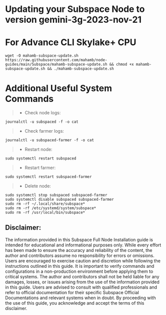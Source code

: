 # Updating your Subspace Node to version gemini-3g-2023-nov-21
# For Advance CLI Skylake+ CPU
```
wget -O mahamb-subspace-update.sh https://raw.githubusercontent.com/mahamb/node-guides/main/Subspace/mahamb-subspace-update.sh && chmod +x mahamb-subspace-update.sh && ./mahamb-subspace-update.sh
```

# Additional Useful System Commands
>- Check node logs:

```
journalctl -u subspaced -f -o cat
```

>- Check farmer logs:

```
journalctl -u subspaced-farmer -f -o cat
```
>- Restart node:
```
sudo systemctl restart subspaced
```
>- Restart farmer:
```
sudo systemctl restart subspaced-farmer
```
>- Delete node:
```
sudo systemctl stop subspaced subspaced-farmer
sudo systemctl disable subspaced subspaced-farmer
sudo rm -rf ~/.local/share/subspace*
sudo rm -rf /etc/systemd/system/subspace*
sudo rm -rf /usr/local/bin/subspace*
```

## Disclaimer:
The information provided in this Subspace Full Node Installation guide is intended for educational and informational purposes only. While every effort has been made to ensure the accuracy and reliability of the content, the author and contributors assume no responsibility for errors or omissions.
Users are encouraged to exercise caution and discretion while following the instructions outlined in this guide. It is important to verify commands and configurations in a non-production environment before applying them to critical systems.
The author and contributors shall not be held liable for any damages, losses, or issues arising from the use of the information provided in this guide. Users are advised to consult with qualified professionals and refer to official documentation for their specific Subspace Official Documentations and relevant systems when in doubt.
By proceeding with the use of this guide, you acknowledge and accept the terms of this disclaimer.
